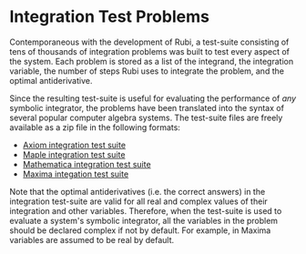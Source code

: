 # Integration Test Problems

Contemporaneous with the development of Rubi, a test-suite consisting of tens of thousands of integration problems was built to test every aspect of the system. Each problem is stored as a list of the integrand, the integration variable, the number of steps Rubi uses to integrate the problem, and the optimal antiderivative. 

Since the resulting test-suite is useful for evaluating the performance of *any* symbolic integrator, the problems have been translated into the syntax of several popular computer algebra systems.  The test-suite files are freely available as a zip file in the following formats:

- [Axiom integration test suite][1]
- [Maple integration test suite][2]
- [Mathematica integration test suite][3]
- [Maxima integation test suite][4]

[1]: /TestFiles/AxiomSyntaxFiles/AxiomSyntaxTestFiles.zip
[2]: /TestFiles/MapleSyntaxFiles/MapleSyntaxTestFiles.zip
[3]: /TestFiles/MathematicaSyntaxFiles/MathematicaSyntaxTestFiles.zip
[4]: /TestFiles/MaximaSyntaxFiles/MaximaSyntaxTestFiles.zip

Note that the optimal antiderivatives (i.e. the correct answers) in the integration test-suite are valid for all real and complex values of their integration and other variables.  Therefore, when the test-suite is used to evaluate a system's symbolic integrator, all the variables in the problem should be declared complex if not by default.  For example, in Maxima variables are assumed to be real by default. 
